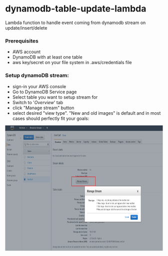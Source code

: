 # dynamodb-table-update-lambda
Lambda function to handle event coming from dynamodb stream on update/insert/delete

### Prerequisites
  * AWS account
  * DynamoDB with at least one table
  * aws key/secret on your file system in .aws/credentials file
  
### Setup dynamoDB stream:
  * sign-in your AWS console
  * Go to DynamoDB Service page
  * Select table you want to setup stream for
  * Switch to '*Overview*' tab
  * click "Manage stream" button
  * select desired "view type". "New and old images" is default and in most cases should perfectly fit your goals:
  <img src="/pics/ddb-streams.png" alt="screenshot" title="screenshot"  height="400" />
